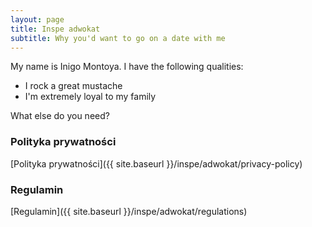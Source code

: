 ```yaml
---
layout: page
title: Inspe adwokat
subtitle: Why you'd want to go on a date with me
---
```


My name is Inigo Montoya. I have the following qualities:

- I rock a great mustache
- I'm extremely loyal to my family

What else do you need?

### Polityka prywatności

[Polityka prywatności]({{ site.baseurl }}/inspe/adwokat/privacy-policy)

### Regulamin

[Regulamin]({{ site.baseurl }}/inspe/adwokat/regulations)